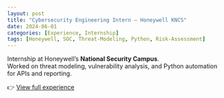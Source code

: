 ```yaml
---
layout: post
title: "Cybersecurity Engineering Intern – Honeywell KNCS"
date: 2024-06-01
categories: [Experience, Internship]
tags: [Honeywell, SOC, Threat-Modeling, Python, Risk-Assessment]
---
```


Internship at Honeywell’s **National Security Campus**.  
Worked on threat modeling, vulnerability analysis, and Python automation for APIs and reporting.

👉 [View full experience](/experience/honeywellkncs/)